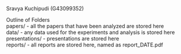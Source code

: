 Sravya Kuchipudi (G43099352)

<p>Outline of Folders <br>
	papers/ - all the papers that have been analyzed are stored here <br>
	data/ - any data used for the experiments and analysis is stored here <br>
 	presentations/ - presentations are stored here <br>
 	reports/ - all reports are stored here, named as report_DATE.pdf </p>
